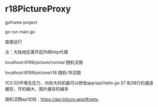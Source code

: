 # r18PictureProxy

goframe project

go run main.go 

直接运行 

注：大陆地区需开启外网http代理 

localhost:8199/picture/normal 随机涩图 

localhost:8199/picture/r18 随机r18涩图 

1C0.5G环境无压力，内存大的机器可以修改app/api/hello.go:37 和38行的通道缓存，开的越大，图片缓存的越多

随机涩图api文档：https://api.lolicon.app/#/setu
